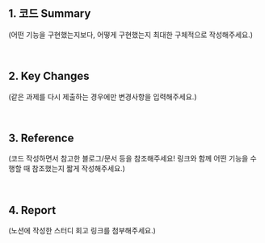 ## 1. 코드 Summary

(어떤 기능을 구현했는지보다, 어떻게 구현했는지 최대한 구체적으로 작성해주세요.)

<br/>

## 2. Key Changes

(같은 과제를 다시 제출하는 경우에만 변경사항을 입력해주세요.)

<br/>

## 3. Reference

(코드 작성하면서 참고한 블로그/문서 등을 참조해주세요! 링크와 함께 어떤 기능을 수행할 때 참조했는지 짧게
작성해주세요.)

<br/>

## 4. Report

(노션에 작성한 스터디 회고 링크를 첨부해주세요.)

